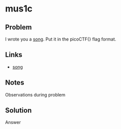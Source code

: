 # mus1c

## Problem

I wrote you a [song](https://jupiter.challenges.picoctf.org/static/c594d8d915de0129d92b4c41e25a2313/lyrics.txt). Put it in the picoCTF{} flag format.

## Links

* [song](https://jupiter.challenges.picoctf.org/static/c594d8d915de0129d92b4c41e25a2313/lyrics.txt)

## Notes

Observations during problem

## Solution

Answer
